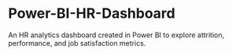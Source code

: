 # Power-BI-HR-Dashboard
An HR analytics dashboard created in Power BI to explore attrition, performance, and job satisfaction metrics.
